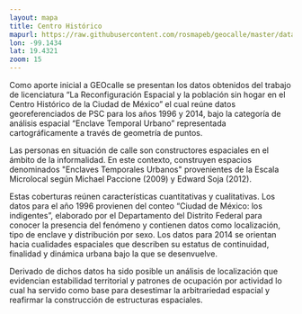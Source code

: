 ```yaml
---
layout: mapa
title: Centro Histórico
mapurl: https://raw.githubusercontent.com/rosmapeb/geocalle/master/data/magicos.json
lon: -99.1434
lat: 19.4321
zoom: 15
---
```



Como aporte inicial a GEOcalle se presentan los datos obtenidos del trabajo de licenciatura “La Reconfiguración Espacial y la población sin hogar en el Centro Histórico de la Ciudad de México”  el cual reúne datos georeferenciados de PSC para los años 1996 y 2014, bajo la categoría de análisis espacial “Enclave Temporal Urbano” representada cartográficamente a través de geometría de puntos.

Las personas en situación de calle son constructores espaciales en el ámbito de la informalidad. En este contexto, construyen espacios denominados "Enclaves Temporales Urbanos" provenientes de la Escala Microlocal según Michael Paccione (2009) y Edward Soja (2012).

Estas coberturas reúnen características cuantitativas y cualitativas. Los datos para el año 1996 provienen del conteo “Ciudad de México: los indigentes”, elaborado por el Departamento del Distrito Federal para conocer la presencia del fenómeno y contienen datos como localización, tipo de enclave y distribución por sexo. Los datos para 2014 se orientan hacia cualidades espaciales que describen su estatus de continuidad, finalidad y dinámica urbana bajo la que se desenvuelve.

Derivado de dichos datos ha sido posible un análisis de localización que evidencian estabilidad territorial y patrones de ocupación por actividad lo cual ha servido como base para desestimar  la arbitrariedad espacial y reafirmar la construcción de estructuras espaciales.


